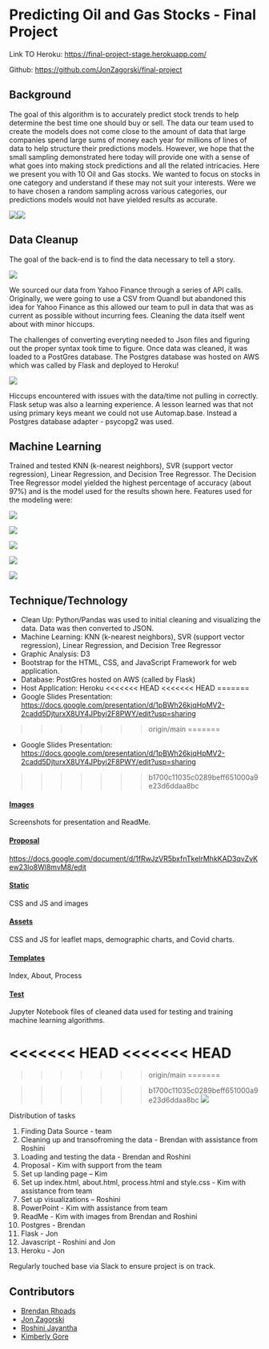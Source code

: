 # Predicting Oil and Gas Stocks - Final Project
Link TO Heroku: https://final-project-stage.herokuapp.com/

Github: https://github.com/JonZagorski/final-project


## Background
The goal of this algorithm is to accurately predict stock trends to help determine the best time one should buy or sell. The data our team used to create the models does not come close to the amount of data that large companies spend large sums of money each year for millions of lines of data to help structure their predictions models.  However, we hope that the small sampling demonstrated here today will provide one with a sense of what goes into making stock predictions and all the related intricacies. Here we present you with 10 Oil and Gas stocks. We wanted to focus on stocks in one category and understand if these may not suit your interests. Were we to have chosen a random sampling across various categories, our predictions models would not have yielded results as accurate.


![](https://github.com/JonZagorski/final-project/blob/main/screenshots/Graph1.png)![](https://github.com/JonZagorski/final-project/blob/main/screenshots/Graph2.png)
## Data Cleanup
The goal of the back-end is to find the data necessary to tell a story. 

![](https://github.com/JonZagorski/final-project/blob/main/screenshots/main.PNG)

We sourced our data from Yahoo Finance through a series of API calls. Originally, we were going to use a CSV from Quandl but abandoned this idea for Yahoo Finance as this allowed our team to pull in data that was as current as possible without incurring fees. Cleaning the data itself went about with minor hiccups.  

The challenges of converting everyting needed to Json files and figuring out the proper syntax took time to figure.  Once data was cleaned, it was loaded to a PostGres database. The Postgres database was hosted on AWS which was called by Flask and deployed to Heroku!

![](https://github.com/JonZagorski/final-project/blob/main/screenshots/yf_data_grab.PNG)

Hiccups encountered with issues with the data/time not pulling in correctly. Flask setup was also a learning experience.  A lesson learned was that not using primary keys meant we could not use Automap.base. Instead a Postgres database adapter - psycopg2 was used. 

## Machine Learning 
Trained and tested KNN (k-nearest neighbors), SVR (support vector regression), Linear Regression, and Decision Tree Regressor.  The Decision Tree Regressor model yielded the highest percentage of accuracy (about 97%) and is the model used for the results shown here. Features used for the modeling were:

![](https://github.com/JonZagorski/final-project/blob/main/screenshots/add_features.PNG)

![](https://github.com/JonZagorski/final-project/blob/main/screenshots/split_dataset.PNG)

![](https://github.com/JonZagorski/final-project/blob/main/screenshots/model_picking.PNG)

![](https://github.com/JonZagorski/final-project/blob/main/screenshots/model_accuracy.PNG)

![](https://github.com/JonZagorski/final-project/blob/main/screenshots/decision_tree_regressor.PNG)


## Technique/Technology 
* Clean Up:  Python/Pandas was used to initial cleaning and visualizing the data. Data was then converted to JSON.
* Machine Learning:  KNN (k-nearest neighbors), SVR (support vector regression), Linear Regression, and Decision Tree Regressor
* Graphic Analysis: D3
* Bootstrap for the HTML, CSS, and JavaScript Framework for web application.
* Database: PostGres hosted on AWS (called by Flask)
* Host Application:  Heroku
<<<<<<< HEAD
<<<<<<< HEAD
=======
* Google Slides Presentation: https://docs.google.com/presentation/d/1pBWh26kjqHpMV2-2cadd5DjturxX8UY4JPbyi2F8PWY/edit?usp=sharing
>>>>>>> origin/main
=======
* Google Slides Presentation: https://docs.google.com/presentation/d/1pBWh26kjqHpMV2-2cadd5DjturxX8UY4JPbyi2F8PWY/edit?usp=sharing
>>>>>>> b1700c11035c0289beff651000a9e23d6ddaa8bc


#### [Images](Images)
Screenshots for presentation and ReadMe.

#### [Proposal](Proposal)
https://docs.google.com/document/d/1fRwJzVR5bxfnTkelrMhkKAD3qvZvKew23lo8Wl8mvM8/edit

#### [Static](Static)
CSS and JS and images

#### [Assets](assets)
CSS and JS for leaflet maps, demographic charts, and Covid charts.

#### [Templates](templates)
Index, About, Process 

#### [Test](test)
Jupyter Notebook files of cleaned data used for testing and training machine learning algorithms.

<<<<<<< HEAD
<<<<<<< HEAD
=======

>>>>>>> origin/main
=======

>>>>>>> b1700c11035c0289beff651000a9e23d6ddaa8bc
![](https://github.com/JonZagorski/final-project/blob/main/screenshots/indexhtml.png)

Distribution of tasks
1.	Finding Data Source - team
2.	Cleaning up and transofroming the data - Brendan with assistance from Roshini
3.	Loading and testing the data - Brendan and Roshini 
4.	Proposal - Kim with support from the team
5.	Set up landing page – Kim
6.	Set up index.html, about.html, process.html and style.css - Kim with assistance from team
7.  Set up visualizations – Roshini
8.	PowerPoint - Kim with assistance from team
9. ReadMe - Kim with images from Brendan and Roshini
10. Postgres - Brendan
11. Flask - Jon
12.	Javascript - Roshini and Jon
13. Heroku - Jon

Regularly touched base via Slack to ensure project is on track.

## Contributors
* [Brendan Rhoads](https://github.com/BRhoads1155)
* [Jon Zagorski](https://github.com/JonZagorski)
* [Roshini Jayantha](https://github.com/RoshiniGau)
* [Kimberly Gore](https://github.com/KGore12)
